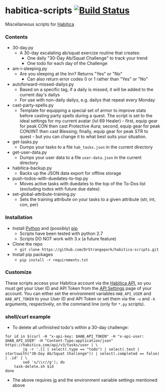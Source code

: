# habitica-scripts [![Build Status](https://travis-ci.org/DrStrangepork/habitica-scripts.svg?branch=master)](https://travis-ci.org/DrStrangepork/habitica-scripts)
Miscellaneous scripts for [Habitica](http://habitica.com)

### Contents
- 30-day.py
    + A 30-day escalating ab/squat exercize routine that creates:
        * One daily "30-Day Ab/Squat Challenge" to track your trend
        * One todo for each day of the Challenge
- am-i-sleeping.py
    + Are you sleeping at the Inn? Returns "Yes" or "No"
        * Can also return error codes 0 or 1 rather than "Yes" or "No"
- autoforward-missed-dailys.py
    + Based on a specific tag, if a daily is missed, it will be added to the current day's dailys
    + For use with non-daily dailys, e.g. dailys that repeat every Monday
- cast-party-spells.py
    + Template for equipping a special set of armor to improve stats before casting party spells during a quest. The script is set to the ideal settings for my current avatar (lvl 69 Healer) - first, equip gear for peak CON then cast Protective Aura; second, equip gear for peak CON/INT then cast Blessing; finally, equip gear for peak STR to quest - but you can change it to what best suits your situation.
- get-tasks.py
    + Dumps your tasks to a file `hab_tasks.json` in the current directory
- get-user-data.py
    + Dumps your user data to a file `user-data.json` in the current directory
- habitica-backup.py
    + Backs up the JSON data export for offline storage
- push-todos-with-duedates-to-top.py
    + Moves active tasks with duedates to the top of the To-Dos list (excluding todos with future due dates)
- set-global-attribute-training.py
    + Sets the training attribute on your tasks to a given attribute (str, int, con, per)

### Installation
- Install [Python](https://www.python.org/downloads/) and (possibly) [pip](https://pip.pypa.io/en/stable/installing/#do-i-need-to-install-pip)
    + Scripts have been tested with python 2.7
    + Scripts DO NOT work with 3.x (a future feature)
- Clone the repo
    + `git clone https://github.com/DrStrangepork/habitica-scripts.git`
- Install pip packages
    + `pip install -r requirements.txt`

### Customize
These scripts access your Habitica account via the [Habitica API](https://habitica.com/apidoc/), so you must get your User ID and API Token from the [API Settings](https://habitica.com/#/options/settings/api) page of your account. You can either set the environment variables `HAB_API_USER` and `HAB_API_TOKEN` to your User ID and API Token or set them via the `-u` and `-k` arguments, respectively, on the command line (only for `*.py` scripts).

### shell/curl example
- To delete all unfinished todo's within a 30-day challenge:
```
for id in $(curl -H "x-api-key: $HAB_API_TOKEN" -H "x-api-user: $HAB_API_USER" -H "Content-Type:application/json" https://habitica.com/api/v3/tasks/user | \
        jq -r '.[] | select(.type == "todo") | select(.text | startswith("30-Day Ab/Squat Challenge")) | select(.completed == false) | .id' | \
        sed 's/\\r//g'); do
    task-delete.sh $id
done
```
- The above requires [jq](https://stedolan.github.io/jq/) and the environment variable settings mentioned above

<!---
### To-do
1. Create authentication scheme similar to AWS CLI (for saving API keys)
2. Add task up/down scripts
--->
